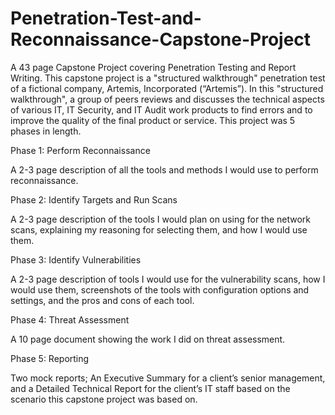 # Penetration-Test-and-Reconnaissance-Capstone-Project
A 43 page Capstone Project covering Penetration Testing and Report Writing.
This capstone project is a "structured walkthrough" penetration test of a fictional company, Artemis, Incorporated (“Artemis”).  In this "structured walkthrough", a group of peers reviews and discusses the technical aspects of various IT, IT Security, and IT Audit work products to find errors and to improve the quality of the final product or service. This project was 5 phases in length. 

Phase 1: Perform Reconnaissance

A 2-3 page description of all the tools and methods I would use to perform reconnaissance.

Phase 2: Identify Targets and Run Scans

A 2-3 page description of the tools I would plan on using for the network scans, explaining my reasoning for selecting them, and how I would use them.

Phase 3: Identify Vulnerabilities

A 2-3 page description of tools I would use for the vulnerability scans, how I would use them, screenshots of the tools with configuration options and settings, and the pros and cons of each tool.

Phase 4: Threat Assessment

A 10 page document showing the work I did on threat assessment.

Phase 5: Reporting

Two mock reports; An Executive Summary for a client’s senior management, and a Detailed Technical Report for the client’s IT staff based on the scenario this capstone project was based on.
